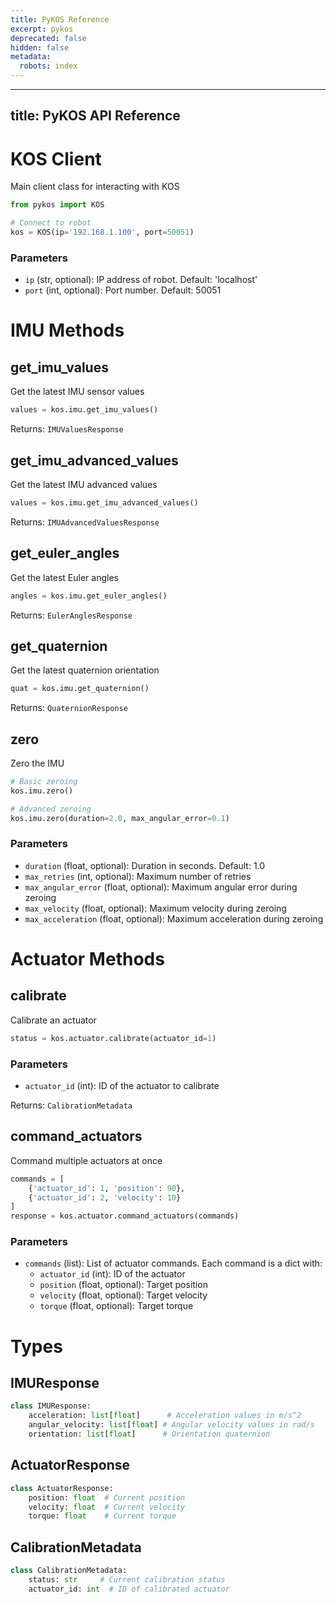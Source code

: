 ```yaml
---
title: PyKOS Reference
excerpt: pykos
deprecated: false
hidden: false
metadata:
  robots: index
---
```

---
title: PyKOS API Reference
---

# KOS Client

Main client class for interacting with KOS

```python
from pykos import KOS

# Connect to robot
kos = KOS(ip='192.168.1.100', port=50051)
```

### Parameters

* `ip` (str, optional): IP address of robot. Default: 'localhost'
* `port` (int, optional): Port number. Default: 50051

# IMU Methods

## get\_imu\_values

Get the latest IMU sensor values

```python
values = kos.imu.get_imu_values()
```

Returns: `IMUValuesResponse`

## get\_imu\_advanced\_values

Get the latest IMU advanced values

```python
values = kos.imu.get_imu_advanced_values()
```

Returns: `IMUAdvancedValuesResponse`

## get\_euler\_angles

Get the latest Euler angles

```python
angles = kos.imu.get_euler_angles()
```

Returns: `EulerAnglesResponse`

## get\_quaternion

Get the latest quaternion orientation

```python
quat = kos.imu.get_quaternion()
```

Returns: `QuaternionResponse`

## zero

Zero the IMU

```python
# Basic zeroing
kos.imu.zero()

# Advanced zeroing
kos.imu.zero(duration=2.0, max_angular_error=0.1)
```

### Parameters

* `duration` (float, optional): Duration in seconds. Default: 1.0
* `max_retries` (int, optional): Maximum number of retries
* `max_angular_error` (float, optional): Maximum angular error during zeroing
* `max_velocity` (float, optional): Maximum velocity during zeroing
* `max_acceleration` (float, optional): Maximum acceleration during zeroing

# Actuator Methods

## calibrate

Calibrate an actuator

```python
status = kos.actuator.calibrate(actuator_id=1)
```

### Parameters

* `actuator_id` (int): ID of the actuator to calibrate

Returns: `CalibrationMetadata`

## command\_actuators

Command multiple actuators at once

```python
commands = [
    {'actuator_id': 1, 'position': 90},
    {'actuator_id': 2, 'velocity': 10}
]
response = kos.actuator.command_actuators(commands)
```

### Parameters

* `commands` (list): List of actuator commands. Each command is a dict with:
  * `actuator_id` (int): ID of the actuator
  * `position` (float, optional): Target position
  * `velocity` (float, optional): Target velocity
  * `torque` (float, optional): Target torque

# Types

## IMUResponse

```python
class IMUResponse:
    acceleration: list[float]      # Acceleration values in m/s^2
    angular_velocity: list[float] # Angular velocity values in rad/s
    orientation: list[float]      # Orientation quaternion
```

## ActuatorResponse

```python
class ActuatorResponse:
    position: float  # Current position
    velocity: float  # Current velocity
    torque: float    # Current torque
```

## CalibrationMetadata

```python
class CalibrationMetadata:
    status: str     # Current calibration status
    actuator_id: int  # ID of calibrated actuator
```